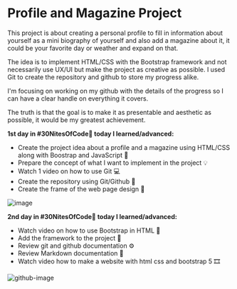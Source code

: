 # Profile and Magazine Project

This project is about creating a personal profile to fill in information about yourself as a mini biography of yourself and also add a magazine about it, it could be your favorite day or weather and expand on that.

The idea is to implement HTML/CSS with the Bootstrap framework and not necessarily use UX/UI but make the project as creative as possible. I used Git to create the repository and github to store my progress alike.

I'm focusing on working on my github with the details of the progress so I can have a clear handle on everything it covers.

The truth is that the goal is to make it as presentable and aesthetic as possible, it would be my greatest achievement.



**1st day in #30NitesOfCode🥚 today I learned/advanced:**

- Create the project idea about a profile and a magazine using HTML/CSS along with Boostrap and JavaScript 🎯
- Prepare the concept of what I want to implement in the project 💡
- Watch 1 video on how to use Git 💻
- Create the repository using Git/Github 🧵
- Create the frame of the web page design 🎀

![image](https://github.com/Teshidesu/Profile-magazine/assets/118557327/a4dd5b28-2f7e-45ab-afe7-6e170714b59d)


**2nd day in #30NitesOfCode🥚 today I learned/advanced:**

- Watch video on how to use Bootstrap in HTML 🎯
- Add the framework to the project 🎲
- Review git and github documentation ⚙
- Review Markdown documentation 🎫
- Watch video how to make a website with html css and bootstrap 5 🎞

![github-image](https://github.com/Teshidesu/Profile-magazine/assets/118557327/6f5dfea1-4f5c-4941-b5f8-c8829759b79d)
